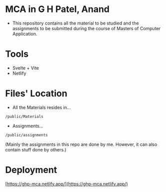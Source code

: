 # MCA in G H Patel, Anand
- This repository contains all the material to be studied and the assignments to be submitted during the course of Masters of Computer Application.

# Tools
- Svelte + Vite
- Netlify

# Files' Location
- All the Materials resides in...
```
/public/Materials
```
- Assignments...
```
/public/assignments
```
(Mainly the assignments in this repo are done by me. However, it can also contain stuff done by others.)

# Deployment
[https://ghp-mca.netlify.app/](https://ghp-mca.netlify.app/)